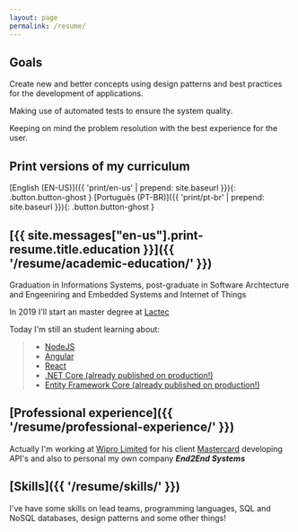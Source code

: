 ```yaml
---
layout: page
permalink: /resume/
---
```


## Goals

Create new and better concepts using design patterns and best practices for the development of applications.

Making use of automated tests to ensure the system quality.

Keeping on mind the problem resolution with the best experience for the user.

## Print versions of my curriculum

[English (EN-US)]({{ 'print/en-us'  | prepend: site.baseurl }}){: .button.button-ghost }
[Português (PT-BR)]({{ 'print/pt-br'  | prepend: site.baseurl }}){: .button.button-ghost }

## [{{ site.messages["en-us"].print-resume.title.education }}]({{ '/resume/academic-education/' }})

Graduation in Informations Systems, post-graduate in Software Archtecture and Engeeniring and Embedded Systems and Internet of Things

In 2019 I'll start an master degree at [Lactec](http://www.lactec.org.br/submenu-capacitacao/mestrado-profissional/)

Today I'm still an student learning about:

> * [NodeJS](https://nodejs.org/en/)
> * [Angular](https://angular.io/)
> * [React](https://reactjs.org/)
> * [.NET Core (already published on production!)](https://docs.microsoft.com/pt-br/dotnet/core/)
> * [Entity Framework Core (already published on production!)](https://docs.microsoft.com/pt-br/ef/core/)


## [Professional experience]({{ '/resume/professional-experience/' }})

Actually I'm working at [Wipro Limited](https://www.wipro.com/) for his client [Mastercard](https://www.mastercard.com.br/pt-br.html) developing API's and also to personal my own company ***End2End Systems***

## [Skills]({{ '/resume/skills/' }})

I've have some skills on lead teams, programming languages, SQL and NoSQL databases, design patterns and some other things!
